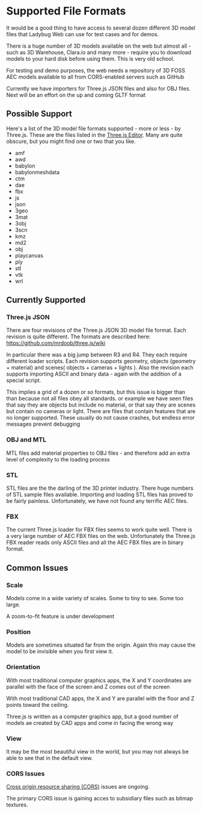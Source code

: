 Supported File Formats
===

It would be a good thing to have access to several dozen different 3D model files that Ladybug Web can use for test cases and for demos.

There is a huge number of 3D models available on the web but almost all - such as 3D Warehouse, Clara.io and many more - require you to download models to your hard disk before using them. This is very old school.

For testing and demo purposes, the web needs a repository of 3D FOSS AEC models available to all from CORS-enabled servers such as GitHub

Currently we have importers for Three.js JSON files and also for OBJ files. Next will be an effort on the up and coming GLTF format

## Possible Support

Here's a list of the 3D model file formats supported - more or less - by Three.js. These are the files listed in the [Three.js Editor]( http://mrdoob.github.io/three.js/editor/ ). 
Many are quite obscure, but you might find one or two that you like.

* amf
* awd
* babylon
* babylonmeshdata
* ctm
* dae
* fbx
* js
* json
* 3geo
* 3mat
* 3obj
* 3scn
* kmz
* md2
* obj
* playcanvas
* ply
* stl
* vtk
* wrl

## Currently Supported


### Three.js JSON

There are four revisions of the Three.js JSON 3D model file format. Each revision is quite different. The formats are described here: https://github.com/mrdoob/three.js/wiki

In particular there was a big jump between R3 and R4. They each require different loader scripts.
Each revision supports geometry, objects (geometry + material) and scenes( objects + cameras + lights ).
Also the revision each supports importing ASCII and binary data - again with the addition of a special script.

This implies a grid of a dozen or so formats, but this issue is bigger than than because not all files obey all standards.
or example we have seen files that say they are objects but include no material, or that say they are scenes but contain no cameras or light.
There are files that contain features that are no longer supported. These usually do not cause crashes, but endless error messages prevent debugging

### OBJ and MTL

MTL files add material properties to OBJ files - and therefore add an extra level of complexity to the loading process



### STL 

STL files are the the darling of the 3D printer industry. There huge numbers of STL sample files available.
Importing and loading STL files has proved to be fairly painless. 
Unfortunately, we have not found any terrific AEC files.

### FBX

The current Three.js loader for FBX files seems to work quite well. There is a very large number of AEC FBX files on the web.
Unfortunately the Three.js FBX reader reads only ASCII files and all the AEC FBX files are in binary format. 

 

## Common Issues

### Scale

Models come in a wide variety of scales. Some to tiny to see. Some too large.

A zoom-to-fit feature is under development


### Position

Models are sometimes situated far from the origin. Again this may cause the model to be invisible when you first view it.


### Orientation

With most traditional computer graphics apps, the X and Y coordinates are parallel with the face of the screen and Z comes out of the screen

With most traditional CAD apps, the X and Y are parallel with the floor and Z points toward the ceiling.

Three.js is written as a computer graphics app, but a good number of models ae created by CAD apps and come in facing the wrong way

### View

It may be the most beautiful view in the world, but you may not always be able to see that in the default view.


### CORS Issues

[Cross origin resource sharing (CORS)]( https://en.wikipedia.org/wiki/Cross-origin_resource_sharing ) issues are ongoing.

The primary CORS issue is gaining acces to subsidiary files such as bitmap textures.

